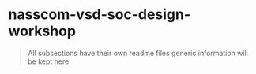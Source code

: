 # nasscom-vsd-soc-design-workshop

> All subsections have their own readme files
> generic information will be kept here


